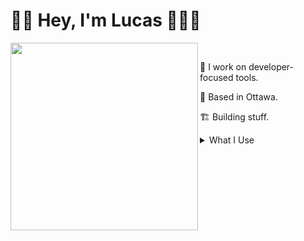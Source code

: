 # 👋🏼 Hey, I'm Lucas 👨🏼‍💻

<img align="left" width="300" src="https://i.postimg.cc/pdQvRZgG/Lucas-Octocat.png"> <samp>
<br>

  🦾 I work on developer-focused tools.

  🌇 Based in Ottawa.
  <!---[[[cog
import cog
import os

cog.outl(f"  {os.environ['emoji']} {os.environ['message']}")
]]]-->
🏗️ Building stuff.
<!---[[[end]]]-->

<details>
<summary>What I Use</summary>

  ⌨️[ZSA Moonlander](https://www.zsa.io/moonlander/) keyboard with a [modified BEAKL 15 layout](https://configure.zsa.io/moonlander/layouts/wERmj/latest/0).<br>
  💻 [Macbook Pro](https://www.apple.com/ca/shop/buy-mac/macbook-pro/16-inch-space-grey-10-core-cpu-32-core-gpu-1tb) and a [BenQ EX3203R 32-inch curved monitor](https://www.benq.com/en-ca/monitor/gaming/ex3203r.html).<br>
  🎶 [Obsidian](https://obsidian.md/) for personal note-taking.<br>
  🤖 [Amazing Marvin](https://amazingmarvin.com/) for todos and keeping myself organized.<br>
  📗 [Visual Studio Code](https://code.visualstudio.com/) and [Goland](https://www.jetbrains.com/go/) for working on code.

</details>
